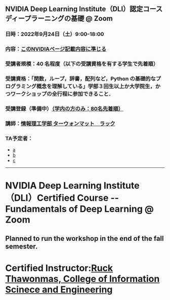## NVIDIA Deep Learning Institute（DLI）認定コース ディープラーニングの基礎 @ Zoom
### 日時：2022年9月24日（土）9:00-18:00
### 内容：<a href="https://www.nvidia.com/ja-jp/training/instructor-led-workshops/fundamentals-of-deep-learning/" target="_blank">このNVIDIAページ記載内容に準じる</a>
### 受講者規模：40 名程度（以下の受講資格を有する学生で先着順）
### 受講資格：「関数，ループ，辞書，配列など，Python の基礎的なプログラミング概念を理解している」学部３回生以上か大学院生，かつワークショップの全行程に参加できること．
### 受講登録（準備中）<a href="" target="_blank">（学内の方のみ：80名先着順）</a> 
### 講師：<a href="http://www.ice.ci.ritsumei.ac.jp/~ruck/" target="_blank">情報理工学部 ターウォンマット　ラック</a> 
### TA予定者：
 * <a href="" target="_blank">a</a>
 * <a href="" target="_blank">b</a>
 * <a href="" target="_blank">c</a>


------------------------------------------------------------------------

# NVIDIA Deep Learning Institute（DLI）Certified Course -- Fundamentals of Deep Learning @ Zoom
## Planned to run the workshop in the end of the fall semester.
# Certified Instructor:<a href="http://www.ice.ci.ritsumei.ac.jp/~ruck/" target="_blank">Ruck Thawonmas, College of Information Scinece and Engineering</a> <br>
#  

